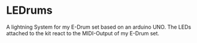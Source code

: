 # LEDrums
A lightning System for my E-Drum set based on an arduino UNO. The LEDs attached to the kit react to the MIDI-Output of my E-Drum set.

